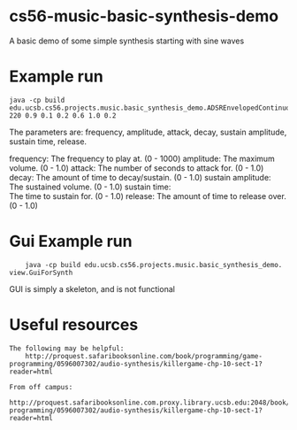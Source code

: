 cs56-music-basic-synthesis-demo
===============================

A basic demo of some simple synthesis starting with sine waves

# Example run
	java -cp build  edu.ucsb.cs56.projects.music.basic_synthesis_demo.ADSREnvelopedContinuousSound 220 0.9 0.1 0.2 0.6 1.0 0.2

The parameters are: frequency, amplitude, attack, decay, sustain amplitude, sustain time, release.

frequency:
	 The frequency to play at. (0 - 1000)
amplitude:
	 The maximum volume. (0 - 1.0)
attack:
	 The number of seconds to attack for. (0 - 1.0)
decay:
	 The amount of time to decay/sustain. (0 - 1.0)
sustain amplitude:	
	 The sustained volume. (0 - 1.0)
sustain time:	
	 The time to sustain for. (0 - 1.0)
release:
	 The amount of time to release over. (0 - 1.0)

# Gui Example run
        java -cp build edu.ucsb.cs56.projects.music.basic_synthesis_demo.
	view.GuiForSynth

GUI is simply a skeleton, and is not functional
	
# Useful resources
	The following may be helpful:
		http://proquest.safaribooksonline.com/book/programming/game-programming/0596007302/audio-synthesis/killergame-chp-10-sect-1?reader=html

	From off campus:
		http://proquest.safaribooksonline.com.proxy.library.ucsb.edu:2048/book/programming/game-programming/0596007302/audio-synthesis/killergame-chp-10-sect-1?reader=html
